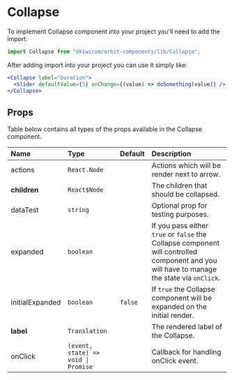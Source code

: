 # Collapse
To implement Collapse component into your project you'll need to add the import:
```jsx
import Collapse from "@kiwicom/orbit-components/lib/Collapse";
```

After adding import into your project you can use it simply like:
```jsx
<Collapse label="Duration">
  <Slider defaultValue={5} onChange={(value) => doSomething(value)} />
</Collapse>
```

## Props
Table below contains all types of the props available in the Collapse component.
  
| Name            | Type                                | Default         | Description                     |
| :-------------- | :---------------------------------- | :-------------- | :------------------------------ |
| actions         | `React.Node`                        |                 | Actions which will be render next to arrow.
| **children**    | `React$Node`                        |                 | The children that should be collapsed.
| dataTest        | `string`                            |                 | Optional prop for testing purposes.
| expanded        | `boolean`                           |                 | If you pass either `true` or `false` the Collapse component will controlled component and you will have to manage the state via `onClick`.
| initialExpanded | `boolean`                           | `false`         | If `true` the Collapse component will be expanded on the initial render.
| **label**       | `Translation`                       |                 | The rendered label of the Collapse.
| onClick         | `(event, state) => void \| Promise` |                 | Callback for handling onClick event.
